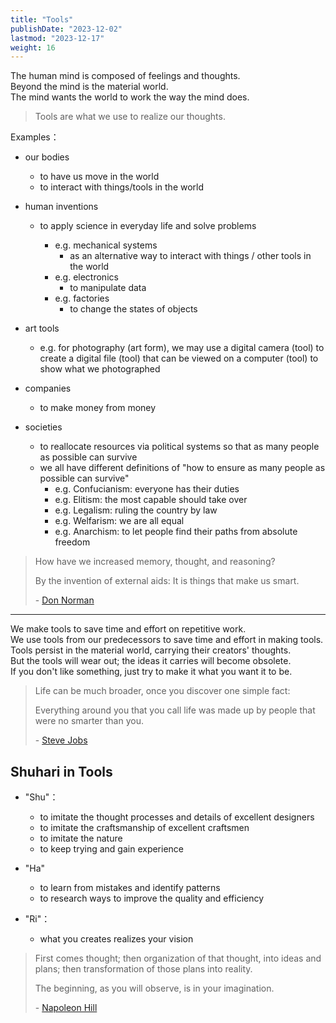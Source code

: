 ```yaml
---
title: "Tools"
publishDate: "2023-12-02"
lastmod: "2023-12-17"
weight: 16
---
```


The human mind is composed of feelings and thoughts.<br/>
Beyond the mind is the material world.<br/>
The mind wants the world to work the way the mind does.<br/>

> Tools are what we use to realize our thoughts.

Examples：

- our bodies

  - to have us move in the world
  - to interact with things/tools in the world

- human inventions

  - to apply science in everyday life and solve problems

    - e.g. mechanical systems
      - as an alternative way to interact with things / other tools in the world
    - e.g. electronics
      - to manipulate data
    - e.g. factories
      - to change the states of objects

- art tools

  - e.g. for photography (art form), we may use a digital camera (tool) to create
    a digital file (tool) that can be viewed on a computer (tool) to show what
    we photographed

- companies

  - to make money from money

- societies

  - to reallocate resources via political systems so that as many people as
    possible can survive
  - we all have different definitions of "how to ensure as many people as possible can survive"
    - e.g. Confucianism: everyone has their duties
    - e.g. Elitism: the most capable should take over
    - e.g. Legalism: ruling the country by law
    - e.g. Welfarism: we are all equal
    - e.g. Anarchism: to let people find their paths from absolute freedom

> How have we increased memory, thought, and reasoning?
>
> By the invention of external aids: It is things that make us smart.
>
> \- [Don Norman](https://www.goodreads.com/quotes/10444097-how-have-we-increased-memory-thought-and-reasoning-by-the)

---

We make tools to save time and effort on repetitive work.<br/>
We use tools from our predecessors to save time and effort in making tools.<br/>
Tools persist in the material world, carrying their creators' thoughts.<br/>
But the tools will wear out; the ideas it carries will become obsolete.<br/>
If you don't like something, just try to make it what you want it to be.<br/>

> Life can be much broader, once you discover one simple fact:
>
> Everything around you that you call life was made up by people that were no
> smarter than you.
>
> \- [Steve Jobs](https://www.goodreads.com/quotes/9737780-steve-jobs-when-you-grow-up-you-tend-to-get)

## Shuhari in Tools

- "Shu"：

  - to imitate the thought processes and details of excellent designers
  - to imitate the craftsmanship of excellent craftsmen
  - to imitate the nature
  - to keep trying and gain experience

- "Ha"

  - to learn from mistakes and identify patterns
  - to research ways to improve the quality and efficiency

- "Ri"：

  - what you creates realizes your vision

> First comes thought; then organization of that thought, into ideas and
> plans; then transformation of those plans into reality.
>
> The beginning, as you will observe, is in your imagination.
>
> \- [Napoleon Hill](https://www.goodreads.com/quotes/458242-first-comes-thought-then-organization-of-that-thought-into-ideas)
